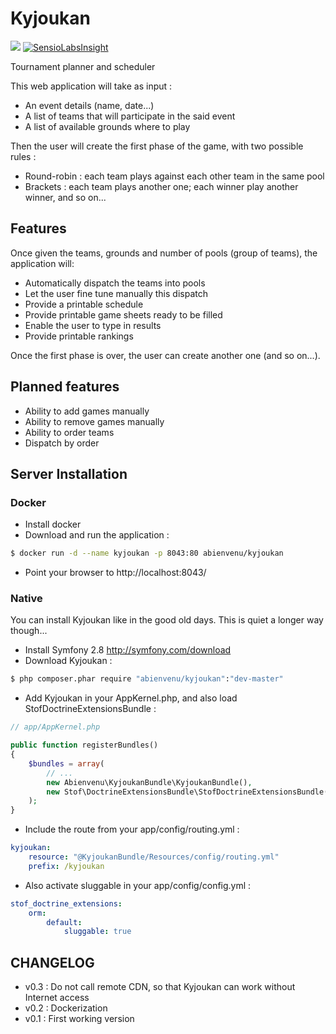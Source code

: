 Kyjoukan
========
[![](https://images.microbadger.com/badges/image/abienvenu/kyjoukan.svg)](https://microbadger.com/images/abienvenu/kyjoukan "Docker image")
[![SensioLabsInsight](https://insight.sensiolabs.com/projects/c04af8c2-5229-48b3-884a-2e7aa6b7c9d6/mini.png)](https://insight.sensiolabs.com/projects/c04af8c2-5229-48b3-884a-2e7aa6b7c9d6)

Tournament planner and scheduler

This web application will take as input :
- An event details (name, date...)
- A list of teams that will participate in the said event
- A list of available grounds where to play

Then the user will create the first phase of the game, with two possible rules :
- Round-robin : each team plays against each other team in the same pool
- Brackets : each team plays another one; each winner play another winner, and so on...

Features
--------

Once given the teams, grounds and number of pools (group of teams), the application will:
- Automatically dispatch the teams into pools
- Let the user fine tune manually this dispatch
- Provide a printable schedule
- Provide printable game sheets ready to be filled
- Enable the user to type in results
- Provide printable rankings

Once the first phase is over, the user can create another one (and so on...).

Planned features
----------------
- Ability to add games manually
- Ability to remove games manually
- Ability to order teams
- Dispatch by order

Server Installation
-------------------

### Docker

* Install docker
* Download and run the application :
```bash
$ docker run -d --name kyjoukan -p 8043:80 abienvenu/kyjoukan
```
* Point your browser to http://localhost:8043/

### Native

You can install Kyjoukan like in the good old days. This is quiet a longer way though...

* Install Symfony 2.8 http://symfony.com/download
* Download Kyjoukan :
```bash
$ php composer.phar require "abienvenu/kyjoukan":"dev-master"
```
* Add Kyjoukan in your AppKernel.php, and also load StofDoctrineExtensionsBundle :
```php
// app/AppKernel.php

public function registerBundles()
{
    $bundles = array(
        // ...
        new Abienvenu\KyjoukanBundle\KyjoukanBundle(),
        new Stof\DoctrineExtensionsBundle\StofDoctrineExtensionsBundle(),
    );
}
```
* Include the route from your app/config/routing.yml :
```YAML
kyjoukan:
    resource: "@KyjoukanBundle/Resources/config/routing.yml"
    prefix: /kyjoukan
```
* Also activate sluggable in your app/config/config.yml :
```YAML
stof_doctrine_extensions:
    orm:
        default:
            sluggable: true
```

CHANGELOG
---------
* v0.3 : Do not call remote CDN, so that Kyjoukan can work without Internet access
* v0.2 : Dockerization
* v0.1 : First working version
